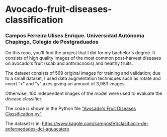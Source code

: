# **Avocado-fruit-diseases-classification**

### **Campos Ferreira Ulises Enrique. Universidad Autónoma Chapingo, Colegio de Postgraduados**

On this repo, you'll find the project that I did for my bachelor's degree.
It consists of high quality images of the most common post-harvest diseases on avocado's fruit (scab and anthracnosis) and healthy fruits.

The dataset consists of 569 original images for training and validation; due to a small dataset, I used data augmentation techniques such as rotate and invert "x" and "y" axes giving an amount of 3,983 images.

Otherwise, 100 independent images of the model were used to evaluate the disease classifier.

The code is shown in the Python file ["Avocado's Fruit Diseases Classification.py"](https://github.com/Camposfe1208/Avocado-fruit-diseases-classification/blob/master/Avocado's%20Fruit%20Diseases%20Classification.py)

The dataset is in: https://www.kaggle.com/camposfe1/clasifiacin-de-enfermedades-del-aguacatero
